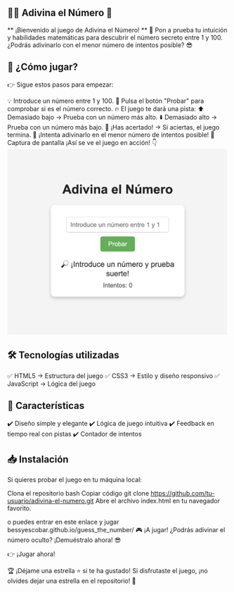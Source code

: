 ## 🧠✨ Adivina el Número 🎯

** ¡Bienvenido al juego de Adivina el Número! ** 🔢
Pon a prueba tu intuición y habilidades matemáticas para descubrir el número secreto entre 1 y 100.
¿Podrás adivinarlo con el menor número de intentos posible? 😎

## 🚀 ¿Cómo jugar?
👉 Sigue estos pasos para empezar:

💡 Introduce un número entre 1 y 100.
🎯 Pulsa el botón "Probar" para comprobar si es el número correcto.
🔥 El juego te dará una pista:
⬆️ Demasiado bajo → Prueba con un número más alto.
⬇️ Demasiado alto → Prueba con un número más bajo.
🎉 ¡Has acertado! → Si aciertas, el juego termina.
🔄 ¡Intenta adivinarlo en el menor número de intentos posible!
👀 Captura de pantalla
¡Así se ve el juego en acción! 👇
<img src="./play.png" alt="Captura de pantalla del juego" width="500" />

## 🛠️ Tecnologías utilizadas
✅ HTML5 → Estructura del juego
✅ CSS3 → Estilo y diseño responsivo
✅ JavaScript → Lógica del juego

## 🌟 Características
✔️ Diseño simple y elegante
✔️ Lógica de juego intuitiva
✔️ Feedback en tiempo real con pistas
✔️ Contador de intentos

## 📥 Instalación
Si quieres probar el juego en tu máquina local:

Clona el repositorio
bash
Copiar código
git clone https://github.com/tu-usuario/adivina-el-numero.git
Abre el archivo index.html en tu navegador favorito.

o puedes entrar en este enlace y jugar bessyescobar.github.io/guess_the_number/
🎮 ¡A jugar!
¿Podrás adivinar el número oculto? ¡Demuéstralo ahora! 😎

👉 ¡Jugar ahora!

🏆 ¡Déjame una estrella ⭐ si te ha gustado!
Si disfrutaste el juego, ¡no olvides dejar una estrella en el repositorio! 🚀
